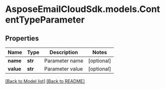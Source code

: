 # AsposeEmailCloudSdk.models.ContentTypeParameter
## Properties
Name | Type | Description | Notes
------------ | ------------- | ------------- | -------------
**name** | **str** | Parameter name              | [optional] 
**value** | **str** | Parameter value              | [optional] 



[[Back to Model list]](Models.md) [[Back to README]](README.md)


